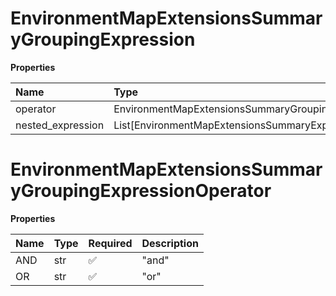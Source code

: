 # EnvironmentMapExtensionsSummaryGroupingExpression

**Properties**

| Name              | Type                                                      | Required | Description |
| :---------------- | :-------------------------------------------------------- | :------- | :---------- |
| operator          | EnvironmentMapExtensionsSummaryGroupingExpressionOperator | ✅       |             |
| nested_expression | List[EnvironmentMapExtensionsSummaryExpression]           | ❌       |             |

# EnvironmentMapExtensionsSummaryGroupingExpressionOperator

**Properties**

| Name | Type | Required | Description |
| :--- | :--- | :------- | :---------- |
| AND  | str  | ✅       | "and"       |
| OR   | str  | ✅       | "or"        |

